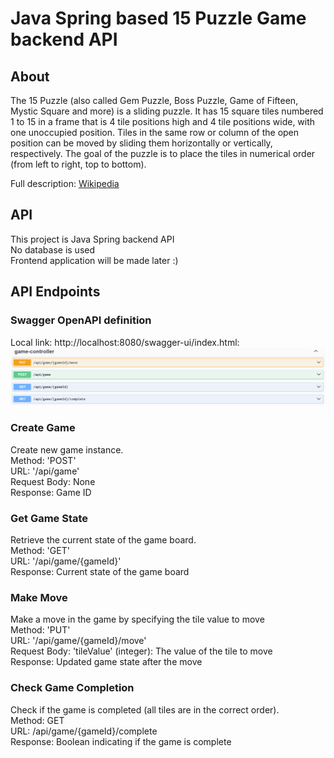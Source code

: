 # Java Spring based 15 Puzzle Game backend API

## About
The 15 Puzzle (also called Gem Puzzle, Boss Puzzle, Game of Fifteen, Mystic Square and more) is a sliding puzzle. It has 15 square tiles numbered 1 to 15 in a frame that is 4 tile positions high and 4 tile positions wide, with one unoccupied position. Tiles in the same row or column of the open position can be moved by sliding them horizontally or vertically, respectively. The goal of the puzzle is to place the tiles in numerical order (from left to right, top to bottom).</br>

Full description: [Wikipedia](https://en.wikipedia.org/wiki/15_Puzzle)

## API
This project is Java Spring backend API</br>
No database is used</br>
Frontend application will be made later :)</br>

## API Endpoints
### Swagger OpenAPI definition
Local link: http://localhost:8080/swagger-ui/index.html:</br>
![swagger-game-controller](https://github.com/bro256/puzzle-15-backend/blob/main/images/swagger-game-controller.png)

### Create Game
Create new game instance.</br>
Method: 'POST'</br>
URL: '/api/game'</br>
Request Body: None</br>
Response: Game ID</br>

### Get Game State
Retrieve the current state of the game board.</br>
Method: 'GET'</br>
URL: '/api/game/{gameId}'</br>
Response: Current state of the game board</br>

### Make Move
Make a move in the game by specifying the tile value to move</br>
Method: 'PUT'</br>
URL: '/api/game/{gameId}/move'</br>
Request Body: 'tileValue' (integer): The value of the tile to move</br>
Response: Updated game state after the move</br>

### Check Game Completion
Check if the game is completed (all tiles are in the correct order).</br>
Method: GET</br>
URL: /api/game/{gameId}/complete</br>
Response: Boolean indicating if the game is complete</br>


